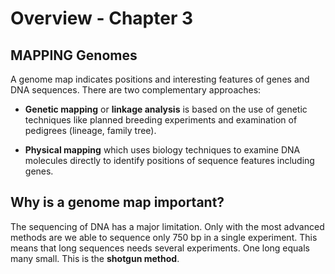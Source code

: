 # Overview - Chapter 3
## MAPPING Genomes

A genome map indicates positions and interesting features of genes and DNA sequences. There are two complementary approaches:

- **Genetic mapping** or **linkage analysis** is based on the use of genetic techniques like planned breeding experiments and examination of pedigrees (lineage, family tree).

- **Physical mapping** which uses biology techniques to examine DNA molecules directly to identify positions of sequence features including genes.

## Why is a genome map important?

The sequencing of DNA has a major limitation. Only with the most advanced methods are we able to sequence only 750 bp in a single experiment. This means that long sequences needs several experiments. One long equals many small. This is the **shotgun method**.
